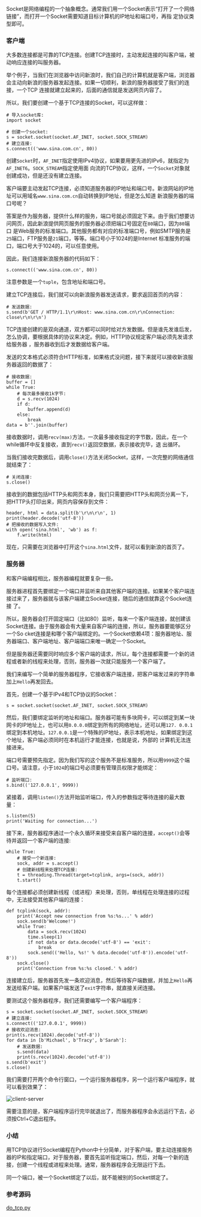 Socket是网络编程的一个抽象概念。通常我们用一个Socket表示“打开了一个网络链接”，而打开一个Socket需要知道目标计算机的IP地址和端口号，再指
定协议类型即可。

### 客户端

大多数连接都是可靠的TCP连接。创建TCP连接时，主动发起连接的叫客户端，被动响应连接的叫服务器。

举个例子，当我们在浏览器中访问新浪时，我们自己的计算机就是客户端，浏览器会主动向新浪的服务器发起连接。如果一切顺利，新浪的服务器接受了我们的连接，一个TCP
连接就建立起来的，后面的通信就是发送网页内容了。

所以，我们要创建一个基于TCP连接的Socket，可以这样做：

    
    
    # 导入socket库:
    import socket
    
    # 创建一个socket:
    s = socket.socket(socket.AF_INET, socket.SOCK_STREAM)
    # 建立连接:
    s.connect(('www.sina.com.cn', 80))
    

创建`Socket`时，`AF_INET`指定使用IPv4协议，如果要用更先进的IPv6，就指定为`AF_INET6`。`SOCK_STREAM`指定使用面
向流的TCP协议，这样，一个`Socket`对象就创建成功，但是还没有建立连接。

客户端要主动发起TCP连接，必须知道服务器的IP地址和端口号。新浪网站的IP地址可以用域名`www.sina.com.cn`自动转换到IP地址，但是怎么知道
新浪服务器的端口号呢？

答案是作为服务器，提供什么样的服务，端口号就必须固定下来。由于我们想要访问网页，因此新浪提供网页服务的服务器必须把端口号固定在`80`端口，因为`80`端口
是Web服务的标准端口。其他服务都有对应的标准端口号，例如SMTP服务是`25`端口，FTP服务是`21`端口，等等。端口号小于1024的是Internet
标准服务的端口，端口号大于1024的，可以任意使用。

因此，我们连接新浪服务器的代码如下：

    
    
    s.connect(('www.sina.com.cn', 80))
    

注意参数是一个`tuple`，包含地址和端口号。

建立TCP连接后，我们就可以向新浪服务器发送请求，要求返回首页的内容：

    
    
    # 发送数据:
    s.send(b'GET / HTTP/1.1\r\nHost: www.sina.com.cn\r\nConnection: close\r\n\r\n')
    

TCP连接创建的是双向通道，双方都可以同时给对方发数据。但是谁先发谁后发，怎么协调，要根据具体的协议来决定。例如，HTTP协议规定客户端必须先发请求给服务器
，服务器收到后才发数据给客户端。

发送的文本格式必须符合HTTP标准，如果格式没问题，接下来就可以接收新浪服务器返回的数据了：

    
    
    # 接收数据:
    buffer = []
    while True:
        # 每次最多接收1k字节:
        d = s.recv(1024)
        if d:
            buffer.append(d)
        else:
            break
    data = b''.join(buffer)
    

接收数据时，调用`recv(max)`方法，一次最多接收指定的字节数，因此，在一个while循环中反复接收，直到`recv()`返回空数据，表示接收完毕，退
出循环。

当我们接收完数据后，调用`close()`方法关闭Socket，这样，一次完整的网络通信就结束了：

    
    
    # 关闭连接:
    s.close()
    

接收到的数据包括HTTP头和网页本身，我们只需要把HTTP头和网页分离一下，把HTTP头打印出来，网页内容保存到文件：

    
    
    header, html = data.split(b'\r\n\r\n', 1)
    print(header.decode('utf-8'))
    # 把接收的数据写入文件:
    with open('sina.html', 'wb') as f:
        f.write(html)
    

现在，只需要在浏览器中打开这个`sina.html`文件，就可以看到新浪的首页了。

### 服务器

和客户端编程相比，服务器编程就要复杂一些。

服务器进程首先要绑定一个端口并监听来自其他客户端的连接。如果某个客户端连接过来了，服务器就与该客户端建立Socket连接，随后的通信就靠这个Socket连接
了。

所以，服务器会打开固定端口（比如80）监听，每来一个客户端连接，就创建该Socket连接。由于服务器会有大量来自客户端的连接，所以，服务器要能够区分一个So
cket连接是和哪个客户端绑定的。一个Socket依赖4项：服务器地址、服务器端口、客户端地址、客户端端口来唯一确定一个Socket。

但是服务器还需要同时响应多个客户端的请求，所以，每个连接都需要一个新的进程或者新的线程来处理，否则，服务器一次就只能服务一个客户端了。

我们来编写一个简单的服务器程序，它接收客户端连接，把客户端发过来的字符串加上`Hello`再发回去。

首先，创建一个基于IPv4和TCP协议的Socket：

    
    
    s = socket.socket(socket.AF_INET, socket.SOCK_STREAM)
    

然后，我们要绑定监听的地址和端口。服务器可能有多块网卡，可以绑定到某一块网卡的IP地址上，也可以用`0.0.0.0`绑定到所有的网络地址，还可以用`127.
0.0.1`绑定到本机地址。`127.0.0.1`是一个特殊的IP地址，表示本机地址，如果绑定到这个地址，客户端必须同时在本机运行才能连接，也就是说，外部的
计算机无法连接进来。

端口号需要预先指定。因为我们写的这个服务不是标准服务，所以用`9999`这个端口号。请注意，小于`1024`的端口号必须要有管理员权限才能绑定：

    
    
    # 监听端口:
    s.bind(('127.0.0.1', 9999))
    

紧接着，调用`listen()`方法开始监听端口，传入的参数指定等待连接的最大数量：

    
    
    s.listen(5)
    print('Waiting for connection...')
    

接下来，服务器程序通过一个永久循环来接受来自客户端的连接，`accept()`会等待并返回一个客户端的连接:

    
    
    while True:
        # 接受一个新连接:
        sock, addr = s.accept()
        # 创建新线程来处理TCP连接:
        t = threading.Thread(target=tcplink, args=(sock, addr))
        t.start()
    

每个连接都必须创建新线程（或进程）来处理，否则，单线程在处理连接的过程中，无法接受其他客户端的连接：

    
    
    def tcplink(sock, addr):
        print('Accept new connection from %s:%s...' % addr)
        sock.send(b'Welcome!')
        while True:
            data = sock.recv(1024)
            time.sleep(1)
            if not data or data.decode('utf-8') == 'exit':
                break
            sock.send(('Hello, %s!' % data.decode('utf-8')).encode('utf-8'))
        sock.close()
        print('Connection from %s:%s closed.' % addr)
    

连接建立后，服务器首先发一条欢迎消息，然后等待客户端数据，并加上`Hello`再发送给客户端。如果客户端发送了`exit`字符串，就直接关闭连接。

要测试这个服务器程序，我们还需要编写一个客户端程序：

    
    
    s = socket.socket(socket.AF_INET, socket.SOCK_STREAM)
    # 建立连接:
    s.connect(('127.0.0.1', 9999))
    # 接收欢迎消息:
    print(s.recv(1024).decode('utf-8'))
    for data in [b'Michael', b'Tracy', b'Sarah']:
        # 发送数据:
        s.send(data)
        print(s.recv(1024).decode('utf-8'))
    s.send(b'exit')
    s.close()
    

我们需要打开两个命令行窗口，一个运行服务器程序，另一个运行客户端程序，就可以看到效果了：

![client-server](http://www.liaoxuefeng.com/files/attachments/001410425071613d61a12d8f77b4cf8ad20c0b3233782b9000)

需要注意的是，客户端程序运行完毕就退出了，而服务器程序会永远运行下去，必须按Ctrl+C退出程序。

### 小结

用TCP协议进行Socket编程在Python中十分简单，对于客户端，要主动连接服务器的IP和指定端口，对于服务器，要首先监听指定端口，然后，对每一个新的连
接，创建一个线程或进程来处理。通常，服务器程序会无限运行下去。

同一个端口，被一个Socket绑定了以后，就不能被别的Socket绑定了。

### 参考源码

[do_tcp.py](https://github.com/michaelliao/learn-python3/blob/master/samples/socket/do_tcp.py)

